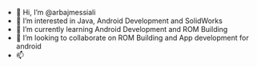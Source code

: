 - 👋 Hi, I’m @arbajmessiali
- 👀 I’m interested in Java, Android Development and SolidWorks
- 🌱 I’m currently learning Android Development and ROM Building
- 💞️ I’m looking to collaborate on ROM Building and App development for android
- 📫 

<!---
arbajmessiali/arbajmessiali is a ✨ special ✨ repository because its `README.md` (this file) appears on your GitHub profile.
You can click the Preview link to take a look at your changes.
--->
